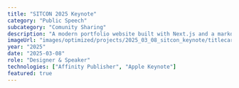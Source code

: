 ```yaml
---
title: "SITCON 2025 Keynote"
category: "Public Speech"
subcategory: "Comunity Sharing"
description: "A modern portfolio website built with Next.js and a markdown-based content management system for easy updates."
imageUrl: "images/optimized/projects/2025_03_08_sitcon_keynote/titlecard.webp"
year: "2025"
date: "2025-03-08"
role: "Designer & Speaker"
technologies: ["Affinity Publisher", "Apple Keynote"]
featured: true
---
```



